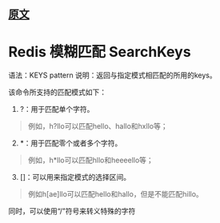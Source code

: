 
## [原文](http://www.cnblogs.com/zhangyu1024/p/5229887.html)

# Redis 模糊匹配 SearchKeys

语法：KEYS pattern
说明：返回与指定模式相匹配的所用的keys。

该命令所支持的匹配模式如下：

1. ?：用于匹配单个字符。
 > 例如，h?llo可以匹配hello、hallo和hxllo等；

2. *：用于匹配零个或者多个字符。
>   例如，h*llo可以匹配hllo和heeeello等；

3. []：可以用来指定模式的选择区间。
> 例如h[ae]llo可以匹配hello和hallo，但是不能匹配hillo。

同时，可以使用“/”符号来转义特殊的字符

